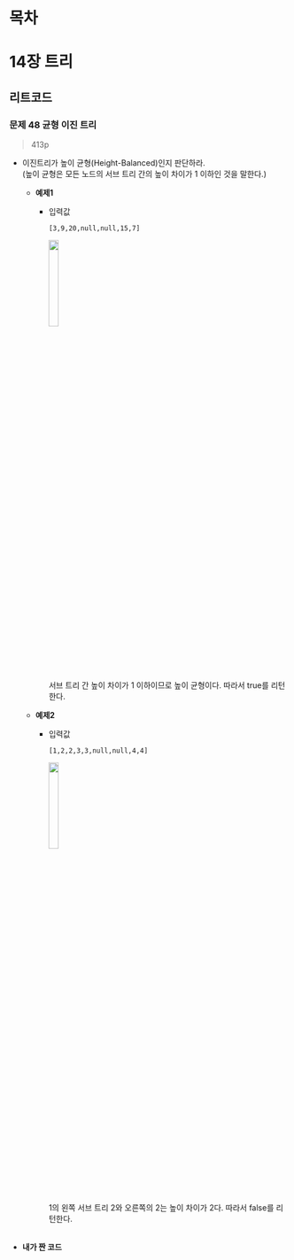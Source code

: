 # 목차

# 14장 트리
## 리트코드
### 문제 48 균형 이진 트리
> 413p

* 이진트리가 높이 균형(Height-Balanced)인지 판단하라.<br>
  (높이 균형은 모든 노드의 서브 트리 간의 높이 차이가 1 이하인 것을 말한다.)<br>

  * **예제1**<br>
    * 입력값<br>
      ```
      [3,9,20,null,null,15,7]
      ```
      
      <img src="https://user-images.githubusercontent.com/55045377/120096679-d8525a00-c167-11eb-938b-30a9b93c34ee.png" width=20% height=20%>
      
      서브 트리 간 높이 차이가 1 이하이므로 높이 균형이다. 따라서 true를 리턴한다.
      
  * **예제2**<br>
    * 입력값<br>
      ```
      [1,2,2,3,3,null,null,4,4]
      ```
      
      <img src="https://user-images.githubusercontent.com/55045377/120096784-5e6ea080-c168-11eb-941a-12a6fe736bd5.png" width=20% height=20%>
      
      1의 왼쪽 서브 트리 2와 오른쪽의 2는 높이 차이가 2다. 따라서 false를 리턴한다.<br><br>
      
* **내가 짠 코드**<br>
```python

```


























